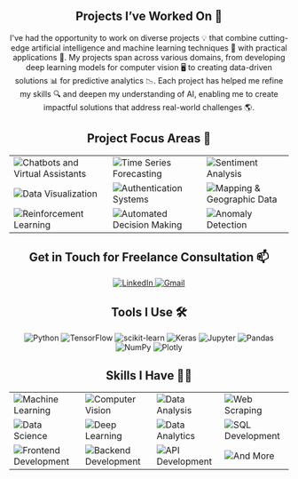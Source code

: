 <h2 align="center">Projects I’ve Worked On 💼</h2>

<p align="center">
  I've had the opportunity to work on diverse projects 💡 that combine cutting-edge artificial intelligence and machine learning techniques 🚩 with practical applications 🚀. My projects span across various domains, from developing deep learning models for computer vision 🖥️ to creating data-driven solutions 📊 for predictive analytics 📉. Each project has helped me refine my skills 🔍 and deepen my understanding of AI, enabling me to create impactful solutions that address real-world challenges 🌎.
</p>

<h2 align="center">Project Focus Areas 🎯</h2>

<table align="center">
   <tr>
    <td><img src="https://img.shields.io/badge/Chatbots%20and%20Virtual%20Assistants-673AB7?style=flat&logo=dialogflow&logoColor=white" alt="Chatbots and Virtual Assistants"></td>
    <td><img src="https://img.shields.io/badge/Time%20Series%20Forecasting-3F51B5?style=flat&logo=python&logoColor=white" alt="Time Series Forecasting"></td>
    <td><img src="https://img.shields.io/badge/Sentiment%20Analysis-FF9800?style=flat&logo=python&logoColor=white" alt="Sentiment Analysis"></td>
  </tr>
  <tr>
    <td><img src="https://img.shields.io/badge/Data%20Visualization-2196F3?style=flat&logo=tableau&logoColor=white" alt="Data Visualization"></td>
    <td><img src="https://img.shields.io/badge/Authentication%20Systems-FF9800?style=flat&logo=lock&logoColor=white" alt="Authentication Systems"></td>
    <td><img src="https://img.shields.io/badge/Mapping%20%26%20Geographic%20Data-4CAF50?style=flat&logo=google-maps&logoColor=white" alt="Mapping & Geographic Data"></td>
    
  </tr>
  <tr>
    <td><img src="https://img.shields.io/badge/Reinforcement%20Learning-3776AB?style=flat&logo=deepmind&logoColor=white" alt="Reinforcement Learning"></td>
    <td><img src="https://img.shields.io/badge/Automated%20Decision%20Making-673AB7?style=flat&logo=robot-framework&logoColor=white" alt="Automated Decision Making"></td>
    <td><img src="https://img.shields.io/badge/Anomaly%20Detection-2196F3?style=flat&logo=python&logoColor=white" alt="Anomaly Detection"></td>
  </tr>
 
</table>




<h2 align="center">Get in Touch for Freelance Consultation 📫 </h2>

<p align="center">
  <a href="https://www.linkedin.com/in/maryam-s-a40035248">
    <img src="https://img.shields.io/badge/LinkedIn-Maryam%20Sana-blue?style=flat&logo=linkedin&logoColor=white" alt="LinkedIn">
  </a>
  <a href="mailto:maryamsana411@gmail.com">
    <img src="https://img.shields.io/badge/Gmail-maryamsana411@gmail.com-red?style=flat&logo=gmail&logoColor=white" alt="Gmail">
  </a>
</p>

<h2 align="center"> Tools I Use 🛠️</h2>

<p align="center">
  <img src="https://img.shields.io/badge/Python-3776AB?style=flat&logo=python&logoColor=white" alt="Python">
  <img src="https://img.shields.io/badge/TensorFlow-FF6F00?style=flat&logo=tensorflow&logoColor=white" alt="TensorFlow">
  <img src="https://img.shields.io/badge/scikit--learn-F7931E?style=flat&logo=scikit-learn&logoColor=white" alt="scikit-learn">
  <img src="https://img.shields.io/badge/Keras-D00000?style=flat&logo=keras&logoColor=white" alt="Keras">
  <img src="https://img.shields.io/badge/Jupyter-F37626?style=flat&logo=jupyter&logoColor=white" alt="Jupyter">
  <img src="https://img.shields.io/badge/Pandas-150458?style=flat&logo=pandas&logoColor=white" alt="Pandas">
  <img src="https://img.shields.io/badge/NumPy-013243?style=flat&logo=numpy&logoColor=white" alt="NumPy">
  <img src="https://img.shields.io/badge/Plotly-3F4F75?style=flat&logo=plotly&logoColor=white" alt="Plotly">
</p>

<h2 align="center">Skills I Have 🤸‍♂️</h2>

<table align="center">
  <tr>
    <td><img src="https://img.shields.io/badge/Machine%20Learning-3776AB?style=flat&logo=python&logoColor=white" alt="Machine Learning"></td>
    <td><img src="https://img.shields.io/badge/Computer%20Vision-FF6F00?style=flat&logo=tensorflow&logoColor=white" alt="Computer Vision"></td>
    <td><img src="https://img.shields.io/badge/Data%20Analysis-4CAF50?style=flat&logo=pandas&logoColor=white" alt="Data Analysis"></td>
    <td><img src="https://img.shields.io/badge/Web%20Scraping-FF5722?style=flat&logo=python&logoColor=white" alt="Web Scraping"></td>
  </tr>
  <tr>
    <td><img src="https://img.shields.io/badge/Data%20Science-2196F3?style=flat&logo=python&logoColor=white" alt="Data Science"></td>
    <td><img src="https://img.shields.io/badge/Deep%20Learning-673AB7?style=flat&logo=tensorflow&logoColor=white" alt="Deep Learning"></td>
    <td><img src="https://img.shields.io/badge/Data%20Analytics-3F51B5?style=flat&logo=python&logoColor=white" alt="Data Analytics"></td>
    <td><img src="https://img.shields.io/badge/SQL%20Development-FF9800?style=flat&logo=mysql&logoColor=white" alt="SQL Development"></td>
  </tr>
  <tr>
    <td><img src="https://img.shields.io/badge/Frontend%20Development-FFEB3B?style=flat&logo=html5&logoColor=black" alt="Frontend Development"></td>
    <td><img src="https://img.shields.io/badge/Backend%20Development-FFC107?style=flat&logo=django&logoColor=black" alt="Backend Development"></td>
    <td><img src="https://img.shields.io/badge/API%20Development-00BCD4?style=flat&logo=python&logoColor=white" alt="API Development"></td>
    <td><img src="https://img.shields.io/badge/And%20More-8BC34A?style=flat&logo=python&logoColor=white" alt="And More"></td>
  </tr>
</table>
